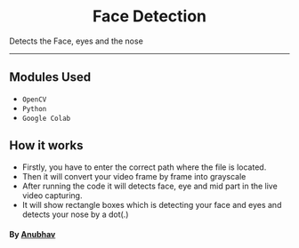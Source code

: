 <h1 align="center">Face Detection</h1>
Detects the Face, eyes and the nose

---------------------------------------------------------------------


## Modules Used
- `OpenCV` 
- `Python` 
- `Google Colab`

## How it works
- Firstly, you have to enter the correct path where the file is located.
- Then it will convert your video frame by frame into grayscale
- After running the code it will detects face, eye and mid part in the live video capturing.
- It will show rectangle boxes which is detecting your face and eyes and detects your nose by a dot(.) 

#### By [Anubhav](https://github.com/anubhav201241) 
